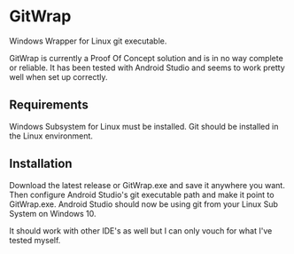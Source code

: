 # GitWrap
Windows Wrapper for Linux git executable.

GitWrap is currently a Proof Of Concept solution and is in no way complete or reliable. It has been tested with Android Studio and seems to work pretty well when set up correctly.

## Requirements
Windows Subsystem for Linux must be installed. 
Git should be installed in the Linux environment.

## Installation
Download the latest release or GitWrap.exe and save it anywhere you want. Then configure Android Studio's git executable path and make it point to GitWrap.exe. Android Studio should now be using git from your Linux Sub System on Windows 10.

It should work with other IDE's as well but I can only vouch for what I've tested myself.

